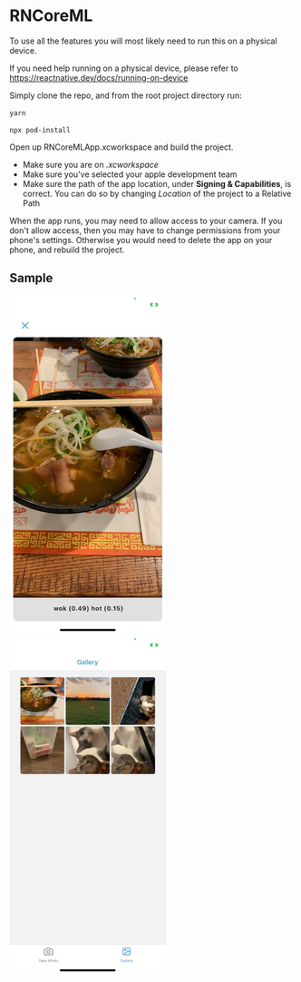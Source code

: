 # RNCoreML

To use all the features you will most likely need to run this on a physical device.

If you need help running on a physical device, please refer to
https://reactnative.dev/docs/running-on-device

Simply clone the repo, and from the root project directory run:

```
yarn
```

```
npx pod-install
```

Open up RNCoreMLApp.xcworkspace and build the project.

- Make sure you are on _.xcworkspace_
- Make sure you've selected your apple development team
- Make sure the path of the app location, under **Signing & Capabilities**, is correct. You can do so by changing _Location_ of the project to a Relative Path

When the app runs, you may need to allow access to your camera.
If you don't allow access, then you may have to change permissions from your phone's settings. Otherwise you would need to delete the app on your phone, and rebuild the project.

## Sample

<img src='src/misc/food.jpeg' title='Modal' alt='Food' width="276" height="597.33" />
<img src='src/misc/gallery.jpeg' title='GalleryScreen' alt='Gallery' width="276" height="597.33" />
